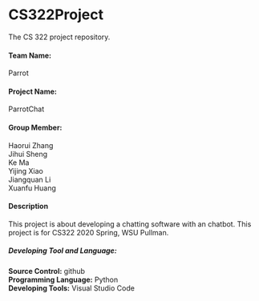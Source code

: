 # CS322Project
The CS 322 project repository.<br>

<h4>Team Name:</h4> Parrot<br> 
<h4>Project Name:</h4> ParrotChat<br>
<h4>Group Member:</h4>
Haorui Zhang<br>
Jihui Sheng<br>
Ke Ma<br>
Yijing Xiao<br>
Jiangquan Li<br>
Xuanfu Huang<br>
<h4>Description</h4>
This project is about developing a chatting software with an chatbot. This project is for CS322 2020 Spring, WSU Pullman.<br>
<h5>Developing Tool and Language:</h5>
<b>Source Control:</b> github<br>
<b>Programming Language:</b> Python<br>
<b>Developing Tools:</b> Visual Studio Code<br>
